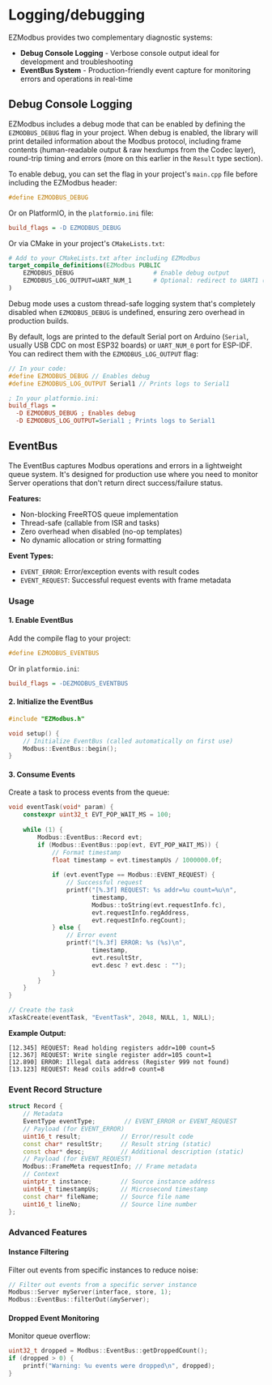 # Logging/debugging

EZModbus provides two complementary diagnostic systems:

- **Debug Console Logging** - Verbose console output ideal for development and troubleshooting
- **EventBus System** - Production-friendly event capture for monitoring errors and operations in real-time

## Debug Console Logging

EZModbus includes a debug mode that can be enabled by defining the `EZMODBUS_DEBUG` flag in your project. When debug is enabled, the library will print detailed information about the Modbus protocol, including frame contents (human-readable output & raw hexdumps from the Codec layer), round-trip timing and errors (more on this earlier in the `Result` type section).

To enable debug, you can set the flag in your project's `main.cpp` file before including the EZModbus header:

```cpp
#define EZMODBUS_DEBUG
```

Or on PlatformIO, in the `platformio.ini` file:

```ini
build_flags = -D EZMODBUS_DEBUG
```

Or via CMake in your project's `CMakeLists.txt`:

```cmake
# Add to your CMakeLists.txt after including EZModbus
target_compile_definitions(EZModbus PUBLIC
    EZMODBUS_DEBUG                      # Enable debug output
    EZMODBUS_LOG_OUTPUT=UART_NUM_1      # Optional: redirect to UART1 (ESP-IDF)
)
```

Debug mode uses a custom thread-safe logging system that's completely disabled when `EZMODBUS_DEBUG` is undefined, ensuring zero overhead in production builds.

By default, logs are printed to the default Serial port on Arduino (`Serial`, usually USB CDC on most ESP32 boards) or `UART_NUM_0` port for ESP-IDF. You can redirect them with the `EZMODBUS_LOG_OUTPUT` flag:

```cpp
// In your code:
#define EZMODBUS_DEBUG // Enables debug
#define EZMODBUS_LOG_OUTPUT Serial1 // Prints logs to Serial1
```

```ini
; In your platformio.ini:
build_flags = 
  -D EZMODBUS_DEBUG ; Enables debug
  -D EZMODBUS_LOG_OUTPUT=Serial1 ; Prints logs to Serial1
```

## EventBus

The EventBus captures Modbus operations and errors in a lightweight queue system. It's designed for production use where you need to monitor Server operations that don't return direct success/failure status.

**Features:**

- Non-blocking FreeRTOS queue implementation
- Thread-safe (callable from ISR and tasks)
- Zero overhead when disabled (no-op templates)
- No dynamic allocation or string formatting

**Event Types:**

- `EVENT_ERROR`: Error/exception events with result codes
- `EVENT_REQUEST`: Successful request events with frame metadata

### Usage

#### 1. Enable EventBus

Add the compile flag to your project:

```cpp
#define EZMODBUS_EVENTBUS
```

Or in `platformio.ini`:
```ini
build_flags = -DEZMODBUS_EVENTBUS
```

#### 2. Initialize the EventBus

```cpp
#include "EZModbus.h"

void setup() {
    // Initialize EventBus (called automatically on first use)
    Modbus::EventBus::begin();
}
```

#### 3. Consume Events

Create a task to process events from the queue:

```cpp
void eventTask(void* param) {
    constexpr uint32_t EVT_POP_WAIT_MS = 100;
    
    while (1) {
        Modbus::EventBus::Record evt;
        if (Modbus::EventBus::pop(evt, EVT_POP_WAIT_MS)) {
            // Format timestamp
            float timestamp = evt.timestampUs / 1000000.0f;
            
            if (evt.eventType == Modbus::EVENT_REQUEST) {
                // Successful request
                printf("[%.3f] REQUEST: %s addr=%u count=%u\n",
                       timestamp,
                       Modbus::toString(evt.requestInfo.fc),
                       evt.requestInfo.regAddress,
                       evt.requestInfo.regCount);
            } else {
                // Error event
                printf("[%.3f] ERROR: %s (%s)\n",
                       timestamp,
                       evt.resultStr,
                       evt.desc ? evt.desc : "");
            }
        }
    }
}

// Create the task
xTaskCreate(eventTask, "EventTask", 2048, NULL, 1, NULL);
```

**Example Output:**
```
[12.345] REQUEST: Read holding registers addr=100 count=5
[12.367] REQUEST: Write single register addr=105 count=1
[12.890] ERROR: Illegal data address (Register 999 not found)
[13.123] REQUEST: Read coils addr=0 count=8
```

### Event Record Structure

```cpp
struct Record {
    // Metadata
    EventType eventType;        // EVENT_ERROR or EVENT_REQUEST
    // Payload (for EVENT_ERROR)
    uint16_t result;           // Error/result code
    const char* resultStr;     // Result string (static)
    const char* desc;          // Additional description (static)
    // Payload (for EVENT_REQUEST)
    Modbus::FrameMeta requestInfo; // Frame metadata
    // Context
    uintptr_t instance;        // Source instance address
    uint64_t timestampUs;      // Microsecond timestamp
    const char* fileName;      // Source file name
    uint16_t lineNo;           // Source line number
};
```

### Advanced Features

#### Instance Filtering

Filter out events from specific instances to reduce noise:

```cpp
// Filter out events from a specific server instance
Modbus::Server myServer(interface, store, 1);
Modbus::EventBus::filterOut(&myServer);
```

#### Dropped Event Monitoring

Monitor queue overflow:

```cpp
uint32_t dropped = Modbus::EventBus::getDroppedCount();
if (dropped > 0) {
    printf("Warning: %u events were dropped\n", dropped);
}
```
